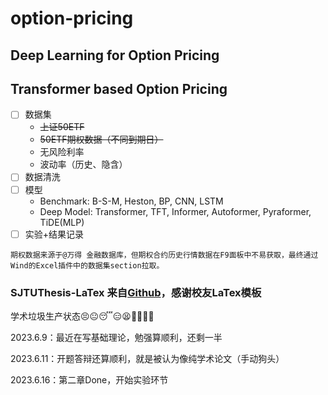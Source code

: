 # option-pricing
## Deep Learning for Option Pricing
## Transformer based Option Pricing

- [ ] 数据集
  - ~~上证50ETF~~
  - ~~50ETF期权数据（不同到期日）~~
  - 无风险利率
  - 波动率（历史、隐含）
- [ ] 数据清洗
- [ ] 模型
  - Benchmark: B-S-M, Heston, BP, CNN, LSTM
  - Deep Model: Transformer, TFT, Informer, Autoformer, Pyraformer, TiDE(MLP)
- [ ] 实验+结果记录

`
期权数据来源于@万得 金融数据库，但期权合约历史行情数据在F9面板中不易获取，最终通过Wind的Excel插件中的数据集section拉取。
`

### SJTUThesis-LaTex 来自[Github](https://github.com/sjtug/SJTUThesis)，感谢校友LaTex模板

学术垃圾生产状态:persevere::neutral_face::sleeping::expressionless::tired_face::exploding_head::raised_eyebrow::monocle_face::roll_eyes:

2023.6.9：最近在写基础理论，勉强算顺利，还剩一半

2023.6.11：开题答辩还算顺利，就是被认为像纯学术论文（手动狗头）

2023.6.16：第二章Done，开始实验环节
